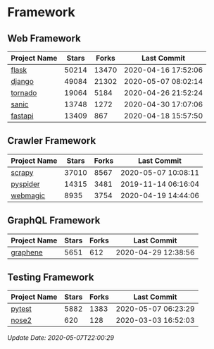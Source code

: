 # Framework

## Web Framework

| Project Name | Stars | Forks | Last Commit |
| ------------ | ----- | ----- | ----------- |
| [flask](https://github.com/pallets/flask) | 50214 | 13470 | 2020-04-16 17:52:06 |
| [django](https://github.com/django/django) | 49084 | 21302 | 2020-05-07 08:02:14 |
| [tornado](https://github.com/tornadoweb/tornado) | 19064 | 5184 | 2020-04-26 21:52:24 |
| [sanic](https://github.com/huge-success/sanic) | 13748 | 1272 | 2020-04-30 17:07:06 |
| [fastapi](https://github.com/tiangolo/fastapi) | 13409 | 867 | 2020-04-18 15:57:50 |

## Crawler Framework

| Project Name | Stars | Forks | Last Commit |
| ------------ | ----- | ----- | ----------- |
| [scrapy](https://github.com/scrapy/scrapy) | 37010 | 8567 | 2020-05-07 10:08:11 |
| [pyspider](https://github.com/binux/pyspider) | 14315 | 3481 | 2019-11-14 06:16:04 |
| [webmagic](https://github.com/code4craft/webmagic) | 8935 | 3754 | 2020-04-19 14:44:06 |

## GraphQL Framework

| Project Name | Stars | Forks | Last Commit |
| ------------ | ----- | ----- | ----------- |
| [graphene](https://github.com/graphql-python/graphene) | 5651 | 612 | 2020-04-29 12:38:56 |

## Testing Framework

| Project Name | Stars | Forks | Last Commit |
| ------------ | ----- | ----- | ----------- |
| [pytest](https://github.com/pytest-dev/pytest) | 5882 | 1383 | 2020-05-07 06:23:29 |
| [nose2](https://github.com/nose-devs/nose2) | 620 | 128 | 2020-03-03 16:52:03 |

*Update Date: 2020-05-07T22:00:29*